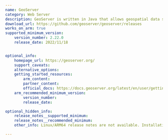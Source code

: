 ```yaml
---
name: GeoServer
category: Web Server
description: GeoServer is written in Java that allows geospatial data sharing and publishing. It supports various data formats and output services like Web Map Service (WMS), Web Feature Service (WFS) and Web Coverage Service (WCS).
download_url: https://github.com/geoserver/geoserver/releases
works_on_arm: true
supported_minimum_version:
    version_number: 2.22.0
    release_date: 2022/11/18


optional_info:
    homepage_url: https://geoserver.org/
    support_caveats:
    alternative_options:
    getting_started_resources:
        arm_content:
        partner_content:
        official_docs: https://docs.geoserver.org/latest/en/user/gettingstarted/index.html
    arm_recommended_minimum_version:
        version_number:
        release_date:

optional_hidden_info:
    release_notes__supported_minimum:
    release_notes__recommended_minimum:
    other_info: Linux/ARM64 release notes are not available. Installation and Testing were done using released tar files.

---
```

